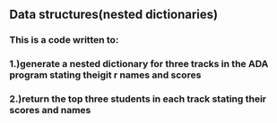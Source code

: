 ## Data structures(nested dictionaries)

### This is a code written to:
### 1.)generate a nested dictionary for three tracks in the ADA program stating theigit r names and scores
### 2.)return the top three students in each track stating their scores and names